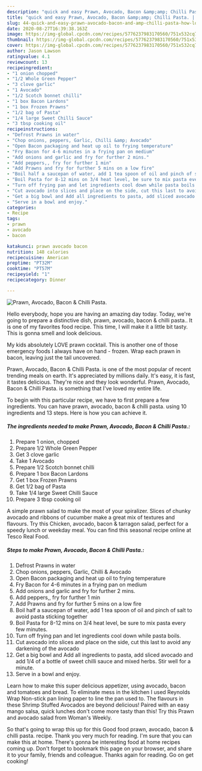 ```yaml
---
description: "quick and easy Prawn, Avocado, Bacon &amp;amp; Chilli Pasta. | how long to cook Prawn, Avocado, Bacon &amp;amp; Chilli Pasta."
title: "quick and easy Prawn, Avocado, Bacon &amp;amp; Chilli Pasta. | how long to cook Prawn, Avocado, Bacon &amp;amp; Chilli Pasta."
slug: 44-quick-and-easy-prawn-avocado-bacon-and-amp-chilli-pasta-how-long-to-cook-prawn-avocado-bacon-and-amp-chilli-pasta
date: 2020-08-27T16:39:38.163Z
image: https://img-global.cpcdn.com/recipes/5776237983170560/751x532cq70/prawn-avocado-bacon-chilli-pasta-recipe-main-photo.jpg
thumbnail: https://img-global.cpcdn.com/recipes/5776237983170560/751x532cq70/prawn-avocado-bacon-chilli-pasta-recipe-main-photo.jpg
cover: https://img-global.cpcdn.com/recipes/5776237983170560/751x532cq70/prawn-avocado-bacon-chilli-pasta-recipe-main-photo.jpg
author: Jason Lawson
ratingvalue: 4.1
reviewcount: 13
recipeingredient:
- "1 onion chopped"
- "1/2 Whole Green Pepper"
- "3 clove garlic"
- "1 Avocado"
- "1/2 Scotch bonnet chilli"
- "1 box Bacon Lardons"
- "1 box Frozen Prawns"
- "1/2 bag of Pasta"
- "1/4 large Sweet Chilli Sauce"
- "3 tbsp cooking oil"
recipeinstructions:
- "Defrost Prawns in water"
- "Chop onions, peppers, Garlic, Chilli &amp; Avocado"
- "Open Bacon packaging and heat up oil to frying temperature"
- "Fry Bacon for 4-6 minutes in a frying pan on medium"
- "Add onions and garlic and fry for further 2 mins."
- "Add peppers,, fry for further 1 min"
- "Add Prawns and fry for further 5 mins on a low fire"
- "Boil half a saucepan of water, add 1 tea spoon of oil and pinch of salt to avoid pasta sticking together"
- "Boil Pasta for 8-12 mins on 3/4 heat level, be sure to mix pasta every few minutes."
- "Turn off frying pan and let ingredients cool down while pasta boils."
- "Cut avocado into slices and place on the side, cut this last to avoid any darkening of the avocado"
- "Get a big bowl and Add all ingredients to pasta, add sliced avocado and add 1/4 of a bottle of sweet chilli sauce and mixed herbs. Stir well for a minute."
- "Serve in a bowl and enjoy."
categories:
- Recipe
tags:
- prawn
- avocado
- bacon

katakunci: prawn avocado bacon 
nutrition: 148 calories
recipecuisine: American
preptime: "PT32M"
cooktime: "PT57M"
recipeyield: "1"
recipecategory: Dinner

---
```



![Prawn, Avocado, Bacon &amp; Chilli Pasta.](https://img-global.cpcdn.com/recipes/5776237983170560/751x532cq70/prawn-avocado-bacon-chilli-pasta-recipe-main-photo.jpg)

Hello everybody, hope you are having an amazing day today. Today, we're going to prepare a distinctive dish, prawn, avocado, bacon &amp; chilli pasta.. It is one of my favorites food recipe. This time, I will make it a little bit tasty. This is gonna smell and look delicious.

My kids absolutely LOVE prawn cocktail. This is another one of those emergency foods I always have on hand - frozen. Wrap each prawn in bacon, leaving just the tail uncovered.

Prawn, Avocado, Bacon &amp; Chilli Pasta. is one of the most popular of recent trending meals on earth. It's appreciated by millions daily. It's easy, it is fast, it tastes delicious. They're nice and they look wonderful. Prawn, Avocado, Bacon &amp; Chilli Pasta. is something that I've loved my entire life.


To begin with this particular recipe, we have to first prepare a few ingredients. You can have prawn, avocado, bacon &amp; chilli pasta. using 10 ingredients and 13 steps. Here is how you can achieve it.

<!--inarticleads1-->

##### The ingredients needed to make Prawn, Avocado, Bacon &amp; Chilli Pasta.:

1. Prepare 1 onion, chopped
1. Prepare 1/2 Whole Green Pepper
1. Get 3 clove garlic
1. Take 1 Avocado
1. Prepare 1/2 Scotch bonnet chilli
1. Prepare 1 box Bacon Lardons
1. Get 1 box Frozen Prawns
1. Get 1/2 bag of Pasta
1. Take 1/4 large Sweet Chilli Sauce
1. Prepare 3 tbsp cooking oil


A simple prawn salad to make the most of your spiralizer. Slices of chunky avocado and ribbons of cucumber make a great mix of textures and flavours. Try this Chicken, avocado, bacon &amp; tarragon salad, perfect for a speedy lunch or weekday meal. You can find this seasonal recipe online at Tesco Real Food. 

<!--inarticleads2-->

##### Steps to make Prawn, Avocado, Bacon &amp; Chilli Pasta.:

1. Defrost Prawns in water
1. Chop onions, peppers, Garlic, Chilli &amp; Avocado
1. Open Bacon packaging and heat up oil to frying temperature
1. Fry Bacon for 4-6 minutes in a frying pan on medium
1. Add onions and garlic and fry for further 2 mins.
1. Add peppers,, fry for further 1 min
1. Add Prawns and fry for further 5 mins on a low fire
1. Boil half a saucepan of water, add 1 tea spoon of oil and pinch of salt to avoid pasta sticking together
1. Boil Pasta for 8-12 mins on 3/4 heat level, be sure to mix pasta every few minutes.
1. Turn off frying pan and let ingredients cool down while pasta boils.
1. Cut avocado into slices and place on the side, cut this last to avoid any darkening of the avocado
1. Get a big bowl and Add all ingredients to pasta, add sliced avocado and add 1/4 of a bottle of sweet chilli sauce and mixed herbs. Stir well for a minute.
1. Serve in a bowl and enjoy.


Learn how to make this super delicious appetizer, using avocado, bacon and tomatoes and bread. To eliminate mess in the kitchen I used Reynolds Wrap Non-stick pan lining paper to line the pan used to. The flavours in these Shrimp Stuffed Avocados are beyond delicious! Paired with an easy mango salsa, quick lunches don&#39;t come more tasty than this! Try this Prawn and avocado salad from Woman&#39;s Weekly. 

So that's going to wrap this up for this Good food prawn, avocado, bacon &amp; chilli pasta. recipe. Thank you very much for reading. I'm sure that you can make this at home. There's gonna be interesting food at home recipes coming up. Don't forget to bookmark this page on your browser, and share it to your family, friends and colleague. Thanks again for reading. Go on get cooking!

